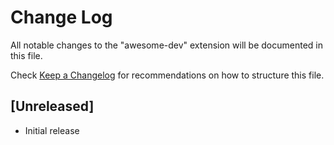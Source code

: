 # Change Log

All notable changes to the "awesome-dev" extension will be documented in this file.

Check [Keep a Changelog](http://keepachangelog.com/) for recommendations on how to structure this file.

## [Unreleased]

- Initial release